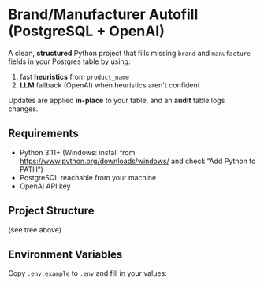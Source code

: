 # Brand/Manufacturer Autofill (PostgreSQL + OpenAI)

A clean, **structured** Python project that fills missing `brand` and `manufacture` fields in your Postgres table by using:
1) fast **heuristics** from `product_name`
2) **LLM** fallback (OpenAI) when heuristics aren't confident

Updates are applied **in-place** to your table, and an **audit** table logs changes.

## Requirements
- Python 3.11+ (Windows: install from https://www.python.org/downloads/windows/ and check “Add Python to PATH”)
- PostgreSQL reachable from your machine
- OpenAI API key

## Project Structure
(see tree above)

## Environment Variables
Copy `.env.example` to `.env` and fill in your values:
